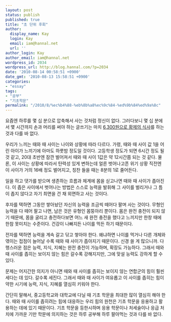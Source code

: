 ```yaml
---
layout: post
status: publish
published: true
title: "초 단위 후회"
author:
  display_name: Kay
  login: Kay
  email: iam@hannal.net
  url: ''
author_login: Kay
author_email: iam@hannal.net
wordpress_id: 2034
wordpress_url: http://blog.hannal.com/?p=2034
date: '2010-08-14 00:58:51 +0900'
date_gmt: '2010-08-13 15:58:51 +0900'
categories:
- "essay"
tags:
- "공부"
- "기초학문"
permalink: "/2010/8/%ec%b4%88-%eb%8b%a8%ec%9c%84-%ed%9b%84%ed%9a%8c"
---
```

<p>요즘엔 하루를 몇 십 분으로 압축해서 사는 것처럼 정신이 없다. 그러다보니 몇 십 분에서 몇 시간까지 손과 머리를 써야 하는 글쓰기는 마치 <a href="http://www.google.com/search?hl=en&amp;safe=off&amp;q=%ED%95%9C%EB%82%98%EB%9D%BC%EB%8B%B9+%EC%B0%A8%EB%AA%85%EC%A7%84+6300%EC%9B%90+%ED%99%A9%EC%A0%9C+%EC%8B%9D%EC%82%AC&amp;aq=f&amp;aqi=&amp;aql=&amp;oq=&amp;gs_rfai=">6,300원으로 황제의 식사</a>를 하는 것과 다를 바 없다.</p>
<p>우리가 느끼는 때와 때 사이는 나이와 상황에 따라 다르다. 가령, 때와 때 사이 값 1을 어린 아이가 느끼기에 아마도 하룻밤 정도일 것이다. 고등학생 정도가 되면 6시간 정도 될 것 같고, 20대 초반엔 잠깐 벌어져서 때와 때 사이 1값은 약 12시간쯤 되는 것 같다. 물론, 이 사이는 상황에 따라서 탄력성 있게 변하는데 얼른 벗어나고픈 위기 상황 직전엔 이 사이가 거의 16배 정도 벌어지고, 칭찬 들을 때는 8분의 1로 줄어든다.</p>
<p>일을 하고 댓가를 받으며 생존하는 흐름과 체계에 몸을 싣고나면 때와 때 사이가 좁아진다. 이 좁은 사이에서 벗어나는 방법은 스스로 능력을 발휘해 그 사이를 벌리거나 그 틈이 좁지 않다고 자기 최면을 건 채 외면하고 사는 것이다.</p>
<p>후자를 택하면 그동안 쌓아놨던 자신의 능력을 조금씩 떼어다 팔며 사는 것이다. 무형인 능력을 다 떼어 팔고 나면, 남은 것은 유형인 몸뚱아리 뿐이다. 몸은 완전 충전이 되지 않기 때문에, 몸을 굴리고 충전하다보면 어느 새 완전 충전을 했다고 느끼지만 한창 때에 한참 못미치는 수준이다. 건강이 나빠지든 나이를 먹든 하기 때문이다.</p>
<p>전자를 택하면 능력을 계속 갈고 닦고 쌓아야 한다. 왜냐하면 나이를 먹거나 다른 개체와 엮이는 접점이 늘어날 수록 때와 때 사이가 좁아지기 때문이다. 신경 쓸 게 많으니까. 다행스러운 점은 능력, 지식, 지혜는 완전 충전이 가능하며, 확장도 가능하다. 그래서 때와 때 사이를 좁히는 보이지 않는 힘은 갈수록 강해지지만, 그에 맞설 능력도 강하게 할 수 있다.</p>
<p>문제는 어지간한 의지가 아니면 때와 때 사이를 좁히는 보이지 않는 연합군의 힘이 훨씬 세다는 데 있다. 갈수록 세진다. 그래서 때와 때 사이가 여유롭고 이 사이를 좁히는 힘이 약한 시기에 능력, 지식, 지혜를 열심히 키워야 한다.</p>
<p>간단히 말해서, 중고등학교와 대학교에 다닐 때 기초 학문을 최대한 많이 열심히 해야 한다. 때와 때 사이를 좁히려는 힘에 대응하는 우리 힘의 원천은 기초 학문을 응용하고 활용하는 데에 있기 때문이다. 기초 학문을 등한시하며 응용 학문이나 처세술이나 응급 처치에 가까운 기만 학문에 의지하는 것은 하루 공부해 하루 팔아먹는 것과 다를 바 없다.</p>
